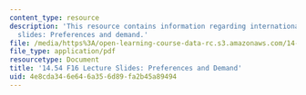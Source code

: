 ```yaml
---
content_type: resource
description: 'This resource contains information regarding international trade lecture
  slides: Preferences and demand.'
file: /media/https%3A/open-learning-course-data-rc.s3.amazonaws.com/14-54-international-trade-fall-2016/4e8cda346e646a356d89fa2b45a89494_MIT14_54F16_Lecture_3.pdf
file_type: application/pdf
resourcetype: Document
title: '14.54 F16 Lecture Slides: Preferences and Demand'
uid: 4e8cda34-6e64-6a35-6d89-fa2b45a89494
---
```

